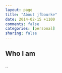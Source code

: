 ```yaml
---
layout: page
title: "About jfbourke"
date: 2014-02-15 +1100
comments: false
categories: [personal]
sharing: false
---
```


## Who I am
..